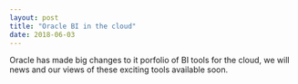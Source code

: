 ```yaml
---
layout: post
title: "Oracle BI in the cloud"
date: 2018-06-03
---
```

Oracle has made big changes to it porfolio of BI tools for the cloud, we will news and our views of these exciting tools available soon.
